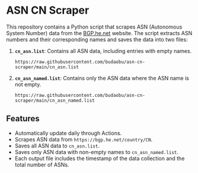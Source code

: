 # ASN CN Scraper

This repository contains a Python script that scrapes ASN (Autonomous System Number) data from the [BGP.he.net](https://bgp.he.net/country/CN) website. The script extracts ASN numbers and their corresponding names and saves the data into two files:

1. **`cn_asn.list`**: Contains all ASN data, including entries with empty names.
    ```
    https://raw.githubusercontent.com/budaobu/asn-cn-scraper/main/cn_asn.list
    ```
2. **`cn_asn_named.list`**: Contains only the ASN data where the ASN name is not empty.
    ```
    https://raw.githubusercontent.com/budaobu/asn-cn-scraper/main/cn_asn_named.list
    ```

## Features

- Automatically update daily through Actions. 
- Scrapes ASN data from `https://bgp.he.net/country/CN`.
- Saves all ASN data to `cn_asn.list`.
- Saves only ASN data with non-empty names to `cn_asn_named.list`.
- Each output file includes the timestamp of the data collection and the total number of ASNs.

